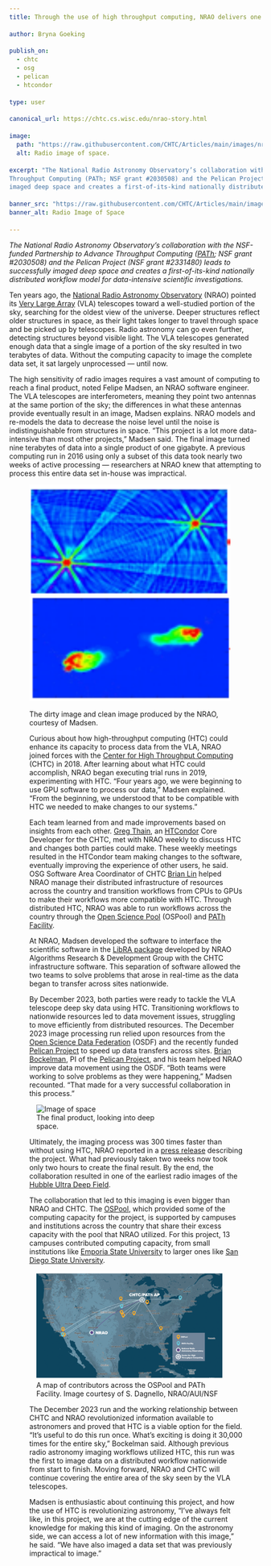 ```yaml
---
title: Through the use of high throughput computing, NRAO delivers one of the deepest radio images of space

author: Bryna Goeking

publish_on:
  - chtc
  - osg
  - pelican
  - htcondor
  
type: user

canonical_url: https://chtc.cs.wisc.edu/nrao-story.html

image:
  path: "https://raw.githubusercontent.com/CHTC/Articles/main/images/nrao-vla.png"
  alt: Radio image of space.
  
excerpt: "The National Radio Astronomy Observatory’s collaboration with the NSF-funded Partnership to Advance 
Throughput Computing (PATh; NSF grant #2030508) and the Pelican Project (NSF grant #2331480) leads to successfully
imaged deep space and creates a first-of-its-kind nationally distributed workflow model for data-intensive scientific investigations."

banner_src: "https://raw.githubusercontent.com/CHTC/Articles/main/images/nrao-vla.png"
banner_alt: Radio Image of Space

---
```


*The National Radio Astronomy Observatory’s collaboration with the NSF-funded Partnership to Advance Throughput Computing ([PATh](https://path-cc.io/); NSF grant #2030508) and the Pelican Project (NSF grant #2331480)  leads to successfully imaged deep 
space and creates a first-of-its-kind nationally distributed workflow model for data-intensive scientific investigations.*

Ten years ago, the [National Radio Astronomy Observatory](https://public.nrao.edu/) (NRAO) pointed its [Very Large Array](https://public.nrao.edu/telescopes/vla/) (VLA) telescopes toward a well-studied portion of the sky, searching for the oldest
view of the universe. Deeper structures reflect older structures in space, as their light takes longer to travel through space 
and be picked up by telescopes. Radio astronomy can go even further, detecting structures beyond visible light. The VLA 
telescopes generated enough data that a single image of a portion of the sky resulted in two terabytes of data. Without the 
computing capacity to image the complete data set, it sat largely unprocessed — until now.  

The high sensitivity of radio images requires a vast amount of computing to reach a final product, noted Felipe Madsen, an 
NRAO software engineer. The VLA telescopes are interferometers, meaning they point two antennas at the same portion of the 
sky; the differences in what these antennas provide eventually result in an image, Madsen explains. NRAO models and re-models 
the data to decrease the noise level until the noise is indistinguishable from structures in space. “This project is a lot 
more data-intensive than most other projects,” Madsen said. The final image turned nine terabytes of data into a single 
product of one gigabyte. A previous computing run in 2016 using only a subset of this data took nearly two weeks of active 
processing — researchers at NRAO knew that attempting to process this entire data set in-house was impractical.

  <figure>
<p float="left">
  <img src="https://raw.githubusercontent.com/CHTC/Articles/main/images/nrao-dirty-image.png" alt="Unprocessed radio image, blue background with red spots." width="400" />
  <img src="https://raw.githubusercontent.com/CHTC/Articles/main/images/nrao-clean-image.png" alt="Processed radio image, blue background with red spots." width="400" /> 
  <figcaption class="figure-caption">The dirty image and clean image produced by the NRAO, courtesy of Madsen.<br/></figcaption>

Curious about how high-throughput computing (HTC) could enhance its capacity to process data from the VLA, NRAO joined 
forces with the [Center for High Throughput Computing](https://chtc.cs.wisc.edu/) (CHTC) in 2018. After learning about 
what HTC could accomplish, NRAO began executing trial runs in 2019, experimenting with HTC. “Four years ago, we were 
beginning to use GPU software to process our data,” Madsen explained. “From the beginning, we understood that to be 
compatible with HTC we needed to make changes to our systems.”

Each team learned from and made improvements based on insights from each other. [Greg Thain](https://www.cs.wisc.edu/staff/thain-gregory/),
an [HTCondor](https://htcondor.org/) Core Developer for the CHTC, met with NRAO weekly to discuss HTC and changes both 
parties could make. These weekly meetings resulted in the HTCondor team making changes to the software, eventually 
improving the experience of other users, he said. OSG Software Area Coordinator of CHTC [Brian Lin](https://www.cs.wisc.edu/staff/lin-brian/) helped NRAO manage their distributed infrastructure of resources across the country and transition workflows 
from CPUs to GPUs to make their workflows more compatible with HTC. Through distributed HTC, NRAO was able to run 
workflows across the country through the [Open Science Pool](https://osg-htc.org/services/open_science_pool.html) 
(OSPool) and [PATh Facility](https://path-cc.io/facility/).

At NRAO, Madsen developed the software to interface the scientific software in the [LibRA package](https://github.com/ardg-nrao/libra) developed by NRAO Algorithms Research & Development Group with the CHTC infrastructure software. This separation 
of software allowed the two teams to solve problems that arose in real-time as the data began to transfer across sites nationwide.

By December 2023, both parties were ready to tackle the VLA telescope deep sky data using HTC. Transitioning workflows
to nationwide resources led to data movement issues, struggling to move efficiently from distributed resources. The 
December 2023 image processing run relied upon resources from the [Open Science Data Federation](https://osg-htc.org/services/osdf.html) (OSDF) and the recently funded [Pelican Project](https://chtc.cs.wisc.edu/the-pelican-project.html) to speed up data 
transfers across sites. [Brian Bockelman](https://morgridge.org/profile/brian-bockelman/), PI of the [Pelican Project](https://pelicanplatform.org/), and his team helped NRAO improve data movement using the OSDF. “Both teams were working 
to solve problems as they were happening,” Madsen recounted. “That made for a very successful collaboration in this process.”

 <figure class="figure float-end" style="margin-left: 1em; width: 250px;">
  <img src="https://raw.githubusercontent.com/CHTC/Articles/main/images/nrao-vla.png" class="figure-img img-fluid rounded" alt="Image of space" width="250px">
  <figcaption class="figure-caption">The final product, looking into deep space.<br/></figcaption>
</figure>

Ultimately, the imaging process was 300 times faster than without using HTC, NRAO reported in 
a [press release](https://public.nrao.edu/news/astronomers-study-the-universe-300-times-faster/) describing 
the project. What had previously taken two weeks now took only two hours to create the final result. By 
the end, the collaboration resulted in one of the earliest radio images of the [Hubble Ultra Deep Field](https://esahubble.org/images/heic0611b/).

  

The collaboration that led to this imaging is even bigger than NRAO and CHTC. The [OSPool](https://osg-htc.org/services/open_science_pool.html), which provided some of the computing capacity for the project, 
is supported by campuses and institutions across the country that share their excess capacity with the pool 
that NRAO utilized. For this project, 13 campuses contributed computing capacity, from small institutions 
like [Emporia State University](https://www.emporia.edu/) to larger ones like [San Diego State University](https://www.sdsu.edu/).


  <figure class="figure float-end" style="margin-left: 1em;">
  <img src='https://raw.githubusercontent.com/CHTC/Articles/main/images/nrao_chtc_collab_map.jpeg' class="figure-img img-fluid rounded" alt="Map of United States, line connecting 13 locations involved in data processing.">
  <figcaption class="figure-caption">A map of contributors across the OSPool and PATh Facility. Image courtesy of S. Dagnello, NRAO/AUI/NSF<br/></figcaption>
</figure>

The December 2023 run and the working relationship between CHTC and NRAO revolutionized information available to astronomers and proved that HTC is a viable option 
for the field. “It’s useful to do this run once. What’s exciting is doing it 30,000 times for the entire sky,” Bockelman said. Although previous radio astronomy 
imaging workflows utilized HTC, this run was the first to image data on a distributed workflow nationwide from start to finish. Moving forward, NRAO and CHTC will 
continue covering the entire area of the sky seen by the VLA telescopes.


Madsen is enthusiastic about continuing this project, and how the use of HTC is revolutionizing astronomy, “I’ve always felt like, in this project, we are at the 
cutting edge of the current knowledge for making this kind of imaging. On the astronomy side, we can access a lot of new information with this image,” he said. 
“We have also imaged a data set that was previously impractical to image.”
